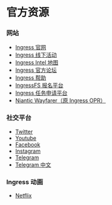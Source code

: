 # 官方资源

### 网站

- [Ingress 官网](https://ingress.com)
- [Ingress 线下活动](https://ingress.com/events)
- [Ingress Intel 地图](https://intel.ingress.com/intel)
- [Ingress 官方论坛](https://community.ingress.com)
- [Ingress 帮助](https://ingress.com/support)
- [IngressFS 报名平台](https://fevgames.net/ifs-reg/)
- [Ingress 任务申请平台](https://mission-author-dot-betaspike.appspot.com/)
- [Niantic Wayfarer（原 Ingress OPR）](https://wayfarer.nianticlabs.com/)

### 社交平台
- <i class="mdi mdi-twitter"></i> [Twitter](https://twitter.com/ingress)
- <i class="mdi mdi-youtube"></i> [Youtube](https://youtube.com/ingress)
- <i class="mdi mdi-facebook"></i> [Facebook](https://facebook.com/ingress)
- <i class="mdi mdi-instagram"></i> [Instagram](https://instagram.com/ingress)
- <i class="mdi mdi-telegram"></i> [Telegram](https://t.me/nianticofficial)
- <i class="mdi mdi-telegram"></i> [Telegram 中文](https://t.me/ingresschinese)

### Ingress 动画

- [Netflix](https://www.netflix.com/title/80992853)